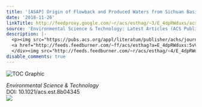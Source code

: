 ```yaml
---
title: '[ASAP] Origin of Flowback and Produced Waters from Sichuan Basin, China'
date: '2018-11-26'
linkTitle: http://feedproxy.google.com/~r/acs/esthag/~3/E_4dpRWduxs/acs.est.8b04345
source: 'Environmental Science & Technology: Latest Articles (ACS Publications)'
description: |-
  <p><img src="https://pubs.acs.org/appl/literatum/publisher/achs/journals/content/esthag/0/esthag.ahead-of-print/acs.est.8b04345/20181126/images/medium/es-2018-04345m_0006.gif" alt="TOC Graphic"/></p><div><cite>Environmental Science & Technology</cite></div><div>DOI: 10.1021/acs.est.8b04345</div><div class="feedflare">
  <a href="http://feeds.feedburner.com/~ff/acs/esthag?a=E_4dpRWduxs:5vVcHcMTsB0:yIl2AUoC8zA"><img src="http://feeds.feedburner.com/~ff/acs/esthag?d=yIl2AUoC8zA" border="0"></img></a>
  </div><img src="http://feeds.feedburner.com/~r/acs/esthag/~4/E_4dpRWduxs" height="1" width="1" ...
disable_comments: true
---
```

<p><img src="https://pubs.acs.org/appl/literatum/publisher/achs/journals/content/esthag/0/esthag.ahead-of-print/acs.est.8b04345/20181126/images/medium/es-2018-04345m_0006.gif" alt="TOC Graphic"/></p><div><cite>Environmental Science & Technology</cite></div><div>DOI: 10.1021/acs.est.8b04345</div><div class="feedflare">
<a href="http://feeds.feedburner.com/~ff/acs/esthag?a=E_4dpRWduxs:5vVcHcMTsB0:yIl2AUoC8zA"><img src="http://feeds.feedburner.com/~ff/acs/esthag?d=yIl2AUoC8zA" border="0"></img></a>
</div><img src="http://feeds.feedburner.com/~r/acs/esthag/~4/E_4dpRWduxs" height="1" width="1" ...